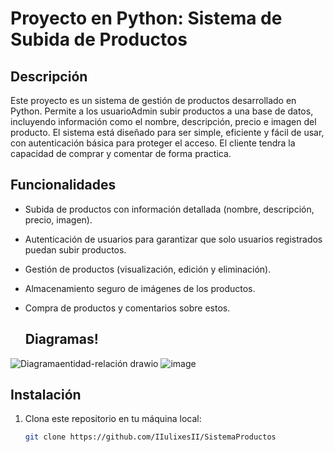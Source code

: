 # Proyecto en Python: Sistema de Subida de Productos

## Descripción

Este proyecto es un sistema de gestión de productos desarrollado en Python. Permite a los usuarioAdmin subir productos a una base de datos, incluyendo información como el nombre, descripción, precio e imagen del producto. El sistema está diseñado para ser simple, eficiente y fácil de usar, con autenticación básica para proteger el acceso.
El cliente tendra la capacidad de comprar y comentar de forma practica.

## Funcionalidades

- Subida de productos con información detallada (nombre, descripción, precio, imagen).
- Autenticación de usuarios para garantizar que solo usuarios registrados puedan subir productos.
- Gestión de productos (visualización, edición y eliminación).
- Almacenamiento seguro de imágenes de los productos.
- Compra de productos y comentarios sobre estos.


   ## Diagramas! 
![Diagramaentidad-relación drawio](https://github.com/user-attachments/assets/0699128f-0190-45cc-b8aa-f92f5ae6eb66)
![image](https://github.com/user-attachments/assets/3090ef37-6086-45b2-b180-458d81ea209a)



## Instalación

1. Clona este repositorio en tu máquina local:

   ```bash
   git clone https://github.com/IIulixesII/SistemaProductos
